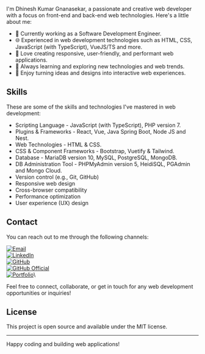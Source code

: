 I'm Dhinesh Kumar Gnanasekar, a passionate and creative web developer with a focus on front-end and back-end web technologies. Here's a little about me:

- 💼 Currently working as a Software Development Engineer.
- 🌐 Experienced in web development technologies such as HTML, CSS, JavaScript (with TypeScript), VueJS/TS and more.
- 🚀 Love creating responsive, user-friendly, and performant web applications.
- 🌱 Always learning and exploring new technologies and web trends.
- 🎨 Enjoy turning ideas and designs into interactive web experiences.

## Skills

These are some of the skills and technologies I've mastered in web development:

- Scripting Language - JavaScript (with TypeScript), PHP version 7.
- Plugins & Frameworks - React, Vue, Java Spring Boot, Node JS and Nest.
- Web Technologies - HTML & CSS.
- CSS & Component Frameworks - Bootstrap, Vuetify & Tailwind.
- Database - MariaDB version 10, MySQL, PostgreSQL, MongoDB.
- DB Administration Tool - PHPMyAdmin version 5, HeidiSQL, PGAdmin and Mongo Cloud.
- Version control (e.g., Git, GitHub)
- Responsive web design
- Cross-browser compatibility
- Performance optimization
- User experience (UX) design

## Contact

You can reach out to me through the following channels:

[![Email](https://img.shields.io/badge/Email-dhineshkumar.gnanasekar@gmail.com-royalblue)](mailto:dhineshkumar.gnanasekar@gmail.com)\
[![LinkedIn](https://img.shields.io/badge/LinkedIn-dhineshkumargnanasekar-blue)](http://linkedin.com/in/dhineshkumargnanasekar)\
[![GitHub](https://img.shields.io/badge/GitHub-dhineshkumargnanasekar-darkgreen)](https://github.com/dhineshkumargnanasekar)\
[![GitHub Official](https://img.shields.io/badge/GitHub_Official-dhineshkumar--g-deepgreen)](https://github.com/dhineshkumar-g)\
[![Portfolio](https://img.shields.io/badge/Portfolio-Dhinesh_Kumar_Gnanasekar-orange)](https://dhinesh-kumar-gnanasekar.web.app/)\

Feel free to connect, collaborate, or get in touch for any web development opportunities or inquiries!

## License

This project is open source and available under the MIT license.

---

Happy coding and building web applications!
